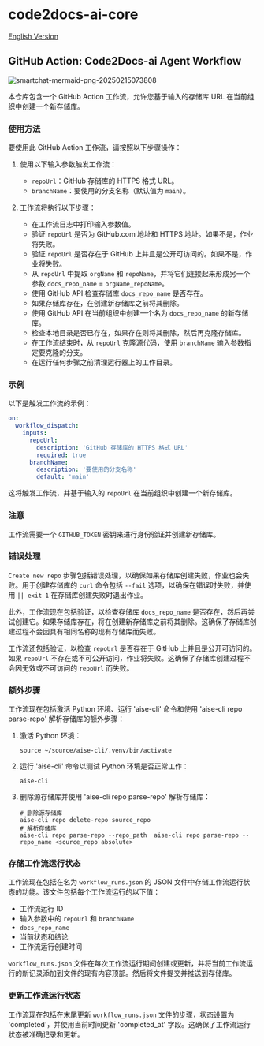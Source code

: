 # code2docs-ai-core

[English Version](README.md)

## GitHub Action: Code2Docs-ai Agent Workflow

![smartchat-mermaid-png-20250215073808](https://github.com/user-attachments/assets/900539d4-4ada-4105-9af9-8cc486f55da7)


本仓库包含一个 GitHub Action 工作流，允许您基于输入的存储库 URL 在当前组织中创建一个新存储库。

### 使用方法

要使用此 GitHub Action 工作流，请按照以下步骤操作：

1. 使用以下输入参数触发工作流：
   - `repoUrl`：GitHub 存储库的 HTTPS 格式 URL。
   - `branchName`：要使用的分支名称（默认值为 `main`）。

2. 工作流将执行以下步骤：
   - 在工作流日志中打印输入参数值。
   - 验证 `repoUrl` 是否为 GitHub.com 地址和 HTTPS 地址。如果不是，作业将失败。
   - 验证 `repoUrl` 是否存在于 GitHub 上并且是公开可访问的。如果不是，作业将失败。
   - 从 `repoUrl` 中提取 `orgName` 和 `repoName`，并将它们连接起来形成另一个参数 `docs_repo_name` = `orgName_repoName`。
   - 使用 GitHub API 检查存储库 `docs_repo_name` 是否存在。
   - 如果存储库存在，在创建新存储库之前将其删除。
   - 使用 GitHub API 在当前组织中创建一个名为 `docs_repo_name` 的新存储库。
   - 检查本地目录是否已存在，如果存在则将其删除，然后再克隆存储库。
   - 在工作流结束时，从 `repoUrl` 克隆源代码，使用 `branchName` 输入参数指定要克隆的分支。
   - 在运行任何步骤之前清理运行器上的工作目录。

### 示例

以下是触发工作流的示例：

```yaml
on:
  workflow_dispatch:
    inputs:
      repoUrl:
        description: 'GitHub 存储库的 HTTPS 格式 URL'
        required: true
      branchName:
        description: '要使用的分支名称'
        default: 'main'
```

这将触发工作流，并基于输入的 `repoUrl` 在当前组织中创建一个新存储库。

### 注意

工作流需要一个 `GITHUB_TOKEN` 密钥来进行身份验证并创建新存储库。

### 错误处理

`Create new repo` 步骤包括错误处理，以确保如果存储库创建失败，作业也会失败。用于创建存储库的 `curl` 命令包括 `--fail` 选项，以确保在错误时失败，并使用 `|| exit 1` 在存储库创建失败时退出作业。

此外，工作流现在包括验证，以检查存储库 `docs_repo_name` 是否存在，然后再尝试创建它。如果存储库存在，将在创建新存储库之前将其删除。这确保了存储库创建过程不会因具有相同名称的现有存储库而失败。

工作流还包括验证，以检查 `repoUrl` 是否存在于 GitHub 上并且是公开可访问的。如果 `repoUrl` 不存在或不可公开访问，作业将失败。这确保了存储库创建过程不会因无效或不可访问的 `repoUrl` 而失败。

### 额外步骤

工作流现在包括激活 Python 环境、运行 'aise-cli' 命令和使用 'aise-cli repo parse-repo' 解析存储库的额外步骤：

1. 激活 Python 环境：
   ```shell
   source ~/source/aise-cli/.venv/bin/activate
   ```

2. 运行 'aise-cli' 命令以测试 Python 环境是否正常工作：
   ```shell
   aise-cli
   ```

3. 删除源存储库并使用 'aise-cli repo parse-repo' 解析存储库：
   ```shell
   # 删除源存储库
   aise-cli repo delete-repo source_repo
   # 解析存储库
   aise-cli repo parse-repo --repo_path  aise-cli repo parse-repo --repo_name <source_repo absolute>
   ```

### 存储工作流运行状态

工作流现在包括在名为 `workflow_runs.json` 的 JSON 文件中存储工作流运行状态的功能。该文件包括每个工作流运行的以下值：
- 工作流运行 ID
- 输入参数中的 `repoUrl` 和 `branchName`
- `docs_repo_name`
- 当前状态和结论
- 工作流运行创建时间

`workflow_runs.json` 文件在每次工作流运行期间创建或更新，并将当前工作流运行的新记录添加到文件的现有内容顶部。然后将文件提交并推送到存储库。

### 更新工作流运行状态

工作流现在包括在末尾更新 `workflow_runs.json` 文件的步骤，状态设置为 'completed'，并使用当前时间更新 'completed_at' 字段。这确保了工作流运行状态被准确记录和更新。
